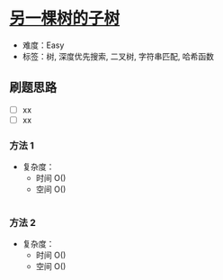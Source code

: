 # [另一棵树的子树](https://leetcode-cn.com/problems/subtree-of-another-tree/)

- 难度：Easy
- 标签：树, 深度优先搜索, 二叉树, 字符串匹配, 哈希函数

## 刷题思路

- [ ] xx
- [ ] xx

### 方法 1

- 复杂度：
    - 时间 O()
    - 空间 O()

``` js

```

### 方法 2

- 复杂度：
    - 时间 O()
    - 空间 O()

``` js

```
